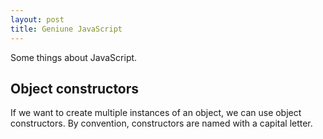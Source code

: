 ```yaml
---
layout: post
title: Geniune JavaScript
---
```


Some things about JavaScript.


## Object constructors
If we want to create multiple instances of an object, we can use object constructors. By convention, constructors are named with a capital letter.
<script src="https://jsfiddle.net/lthr/qz6dq6t2/2/embed/js,result/"></script>
